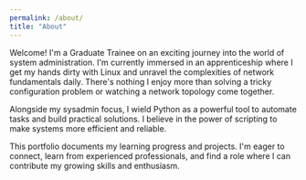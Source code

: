 ```yaml
---
permalink: /about/
title: "About"
---
```

Welcome! I'm a Graduate Trainee on an exciting journey into the world of system administration. I'm currently immersed in an apprenticeship where I get my hands dirty with Linux and unravel the complexities of network fundamentals daily. There's nothing I enjoy more than solving a tricky configuration problem or watching a network topology come together.

Alongside my sysadmin focus, I wield Python as a powerful tool to automate tasks and build practical solutions. I believe in the power of scripting to make systems more efficient and reliable.

  This portfolio documents my learning progress and projects. I'm eager to connect, learn from experienced professionals, and find a role where I can contribute my growing skills and enthusiasm.
